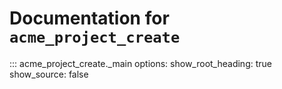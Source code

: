 # Documentation for `acme_project_create`

::: acme_project_create._main
    options:
      show_root_heading: true
      show_source: false